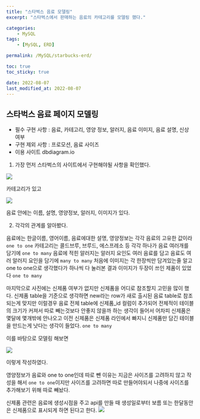 ```yaml
---
title: "스타벅스 음료 모델링"
excerpt: "스타벅스에서 판매하는 음료의 카테고리를 모델링 했다."

categories:
    - MySQL
tags:
    - [MySQL, ERD]

permalink: /MySQL/starbucks-erd/

toc: true
toc_sticky: true

date: 2022-08-07
last_modified_at: 2022-08-07
---
```


## 스타벅스 음료 페이지 모델링

-   필수 구현 사항 : 음료, 카테고리, 영양 정보, 알러지, 음료 이미지, 음료 설명, 신상 여부
-   구현 제외 사항 : 프로모션, 음료 사이즈
-   이용 사이트 dbdiagram.io

1. 가장 먼저 스타벅스의 사이트에서 구현해야될 사항을 확인했다.

![](https://velog.velcdn.com/images/sangwoo/post/2cf34447-6d7b-45a8-b9f3-f2f403d70250/image.png)

카테고리가 있고

![](https://velog.velcdn.com/images/sangwoo/post/518a9e48-7f77-44af-9f60-9f559369cabc/image.png)

음료 안에는 이름, 설명, 영양정보, 알러지, 이미지가 있다.

2. 각각의 관계를 알아봤다.

음료에는 한글이름, 영어이름, 음료에대한 설명, 영양정보는 각각 음료의 고유한 값이라 `one to one`
카테고리는 콜드브루, 브루드, 에스프레소 등 각각 하나가 음료 여러개를 담기에 `one to many`
음료에 적힌 알러지는 알러지 요인도 여러 음료를 담고 음료도 여러 알러지 요인을 담기에 `many to many`
처음에 이미지는 각 한장씩만 담겨있는줄 알고 one to one으로 생각했다가 하나씩 다 눌러본 결과 이미지가 두장이 쓰인 제품이 있었다 `one to many`

마지막으로 사진에는 신제품 여부가 없지만 신제품을 어디로 참조할지 고민을 많이 했다. 신제품 table을 기준으로 생각하면 new라는 row가 새로 출시된 음료 table로 참조되는게 맞지만 이럴경우 음료 전체 table에 신제품\_id 컬럼이 추가되어 전체적이 테이블의 크기가 커져서 따로 빼는것보다 안좋지 않을까 하는 생각이 들어서 어차피 신제품은 몇달에 몇개밖에 안나오고 이전 신제품은 신제품 라인에서 빠지니 신제품만 담긴 테이블을 만드는게 낫다는 생각이 들었다. `one to many`

이를 바탕으로 모델링 해보면

![](https://velog.velcdn.com/images/sangwoo/post/f947f2f2-14f0-42de-ae97-ed8e5b0b4e25/image.png)

이렇게 작성하였다.

영양정보가 음료와 one to one인데 따로 뺀 이유는 지금은 사이즈를 고려하지 않고 작성을 해서 `one to one`이지만 사이즈를 고려하면 따로 만들어야되서 나중에 사이즈를 추가해보기 위해 따로 빼놨다.

신제품 관련은 음료에 생성시점을 주고 api를 만들 때 생성일로부터 보름 또는 한달동안은 신제품으로 표시되게 하면 된다고 한다.
![](https://velog.velcdn.com/images/sangwoo/post/40194bc5-40a3-4afd-bd4c-ceca220db1bd/image.png)
